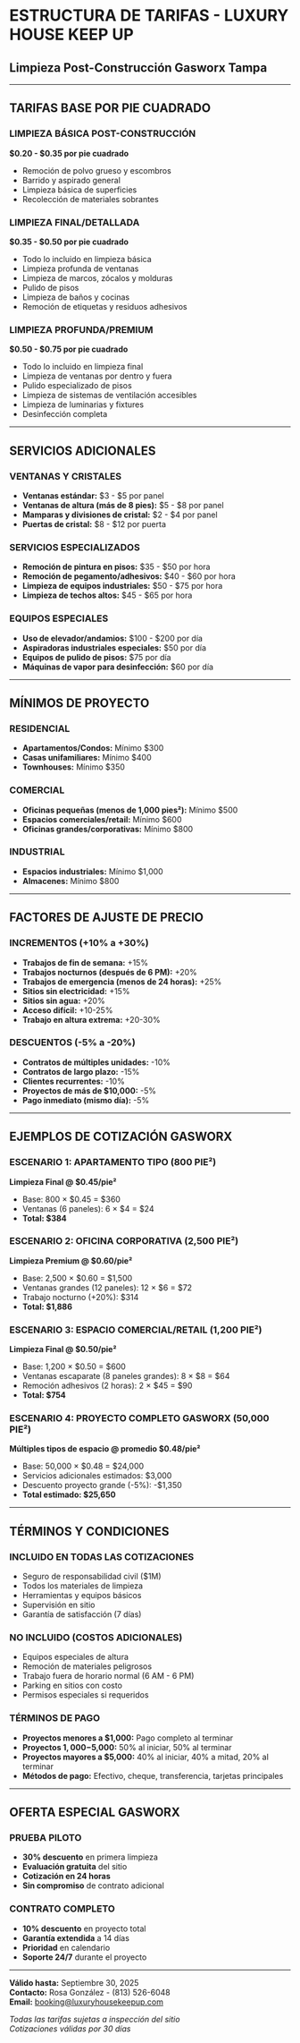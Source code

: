# ESTRUCTURA DE TARIFAS - LUXURY HOUSE KEEP UP
## Limpieza Post-Construcción Gasworx Tampa

---

## TARIFAS BASE POR PIE CUADRADO

### LIMPIEZA BÁSICA POST-CONSTRUCCIÓN
**$0.20 - $0.35 por pie cuadrado**
- Remoción de polvo grueso y escombros
- Barrido y aspirado general
- Limpieza básica de superficies
- Recolección de materiales sobrantes

### LIMPIEZA FINAL/DETALLADA
**$0.35 - $0.50 por pie cuadrado**
- Todo lo incluido en limpieza básica
- Limpieza profunda de ventanas
- Limpieza de marcos, zócalos y molduras
- Pulido de pisos
- Limpieza de baños y cocinas
- Remoción de etiquetas y residuos adhesivos

### LIMPIEZA PROFUNDA/PREMIUM
**$0.50 - $0.75 por pie cuadrado**
- Todo lo incluido en limpieza final
- Limpieza de ventanas por dentro y fuera
- Pulido especializado de pisos
- Limpieza de sistemas de ventilación accesibles
- Limpieza de luminarias y fixtures
- Desinfección completa

---

## SERVICIOS ADICIONALES

### VENTANAS Y CRISTALES
- **Ventanas estándar:** $3 - $5 por panel
- **Ventanas de altura (más de 8 pies):** $5 - $8 por panel
- **Mamparas y divisiones de cristal:** $2 - $4 por panel
- **Puertas de cristal:** $8 - $12 por puerta

### SERVICIOS ESPECIALIZADOS
- **Remoción de pintura en pisos:** $35 - $50 por hora
- **Remoción de pegamento/adhesivos:** $40 - $60 por hora
- **Limpieza de equipos industriales:** $50 - $75 por hora
- **Limpieza de techos altos:** $45 - $65 por hora

### EQUIPOS ESPECIALES
- **Uso de elevador/andamios:** $100 - $200 por día
- **Aspiradoras industriales especiales:** $50 por día
- **Equipos de pulido de pisos:** $75 por día
- **Máquinas de vapor para desinfección:** $60 por día

---

## MÍNIMOS DE PROYECTO

### RESIDENCIAL
- **Apartamentos/Condos:** Mínimo $300
- **Casas unifamiliares:** Mínimo $400
- **Townhouses:** Mínimo $350

### COMERCIAL
- **Oficinas pequeñas (menos de 1,000 pies²):** Mínimo $500
- **Espacios comerciales/retail:** Mínimo $600
- **Oficinas grandes/corporativas:** Mínimo $800

### INDUSTRIAL
- **Espacios industriales:** Mínimo $1,000
- **Almacenes:** Mínimo $800

---

## FACTORES DE AJUSTE DE PRECIO

### INCREMENTOS (+10% a +30%)
- **Trabajos de fin de semana:** +15%
- **Trabajos nocturnos (después de 6 PM):** +20%
- **Trabajos de emergencia (menos de 24 horas):** +25%
- **Sitios sin electricidad:** +15%
- **Sitios sin agua:** +20%
- **Acceso difícil:** +10-25%
- **Trabajo en altura extrema:** +20-30%

### DESCUENTOS (-5% a -20%)
- **Contratos de múltiples unidades:** -10%
- **Contratos de largo plazo:** -15%
- **Clientes recurrentes:** -10%
- **Proyectos de más de $10,000:** -5%
- **Pago inmediato (mismo día):** -5%

---

## EJEMPLOS DE COTIZACIÓN GASWORX

### ESCENARIO 1: APARTAMENTO TIPO (800 PIE²)
**Limpieza Final @ $0.45/pie²**
- Base: 800 × $0.45 = $360
- Ventanas (6 paneles): 6 × $4 = $24
- **Total: $384**

### ESCENARIO 2: OFICINA CORPORATIVA (2,500 PIE²)
**Limpieza Premium @ $0.60/pie²**
- Base: 2,500 × $0.60 = $1,500
- Ventanas grandes (12 paneles): 12 × $6 = $72
- Trabajo nocturno (+20%): $314
- **Total: $1,886**

### ESCENARIO 3: ESPACIO COMERCIAL/RETAIL (1,200 PIE²)
**Limpieza Final @ $0.50/pie²**
- Base: 1,200 × $0.50 = $600
- Ventanas escaparate (8 paneles grandes): 8 × $8 = $64
- Remoción adhesivos (2 horas): 2 × $45 = $90
- **Total: $754**

### ESCENARIO 4: PROYECTO COMPLETO GASWORX (50,000 PIE²)
**Múltiples tipos de espacio @ promedio $0.48/pie²**
- Base: 50,000 × $0.48 = $24,000
- Servicios adicionales estimados: $3,000
- Descuento proyecto grande (-5%): -$1,350
- **Total estimado: $25,650**

---

## TÉRMINOS Y CONDICIONES

### INCLUIDO EN TODAS LAS COTIZACIONES
- Seguro de responsabilidad civil ($1M)
- Todos los materiales de limpieza
- Herramientas y equipos básicos
- Supervisión en sitio
- Garantía de satisfacción (7 días)

### NO INCLUIDO (COSTOS ADICIONALES)
- Equipos especiales de altura
- Remoción de materiales peligrosos
- Trabajo fuera de horario normal (6 AM - 6 PM)
- Parking en sitios con costo
- Permisos especiales si requeridos

### TÉRMINOS DE PAGO
- **Proyectos menores a $1,000:** Pago completo al terminar
- **Proyectos $1,000-$5,000:** 50% al iniciar, 50% al terminar
- **Proyectos mayores a $5,000:** 40% al iniciar, 40% a mitad, 20% al terminar
- **Métodos de pago:** Efectivo, cheque, transferencia, tarjetas principales

---

## OFERTA ESPECIAL GASWORX

### PRUEBA PILOTO
- **30% descuento** en primera limpieza
- **Evaluación gratuita** del sitio
- **Cotización en 24 horas**
- **Sin compromiso** de contrato adicional

### CONTRATO COMPLETO
- **10% descuento** en proyecto total
- **Garantía extendida** a 14 días
- **Prioridad** en calendario
- **Soporte 24/7** durante el proyecto

---

**Válido hasta:** Septiembre 30, 2025  
**Contacto:** Rosa González - (813) 526-6048  
**Email:** booking@luxuryhousekeepup.com

*Todas las tarifas sujetas a inspección del sitio*  
*Cotizaciones válidas por 30 días*